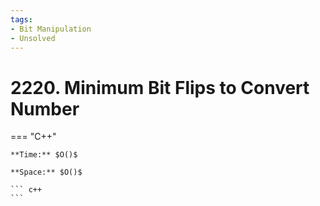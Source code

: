 ```yaml
---
tags:
- Bit Manipulation
- Unsolved
---
```



# 2220. Minimum Bit Flips to Convert Number

=== "C++"

    **Time:** $O()$

    **Space:** $O()$

    ``` c++
    ```